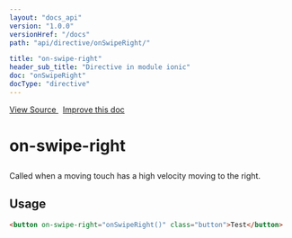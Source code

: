 ```yaml
---
layout: "docs_api"
version: "1.0.0"
versionHref: "/docs"
path: "api/directive/onSwipeRight/"

title: "on-swipe-right"
header_sub_title: "Directive in module ionic"
doc: "onSwipeRight"
docType: "directive"
---
```


<div class="improve-docs">
  <a href='http://github.com/driftyco/ionic/tree/master/js/angular/directive/gesture.js#L204'>
    View Source
  </a>
  &nbsp;
  <a href='http://github.com/driftyco/ionic/edit/master/js/angular/directive/gesture.js#L204'>
    Improve this doc
  </a>
</div>




<h1 class="api-title">

  on-swipe-right



</h1>





Called when a moving touch has a high velocity moving to the right.








  
<h2 id="usage">Usage</h2>
  
```html
<button on-swipe-right="onSwipeRight()" class="button">Test</button>
```
  
  

  





